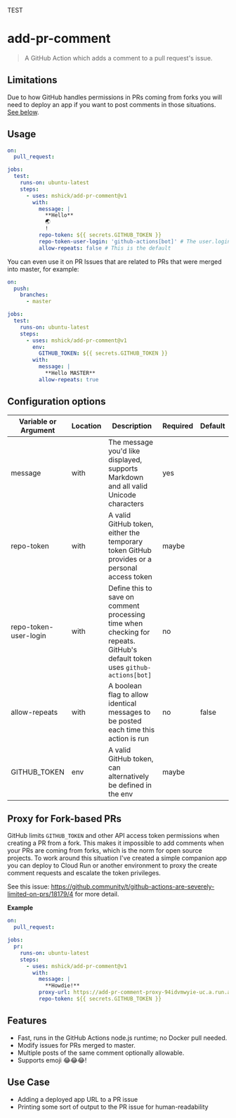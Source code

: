 TEST

# add-pr-comment

> A GitHub Action which adds a comment to a pull request's issue.

## Limitations

Due to how GitHub handles permissions in PRs coming from forks you will need to deploy an app if you want to post comments in those situations. [See below](#proxy-for-fork-based-prs).

## Usage

```yaml
on:
  pull_request:

jobs:
  test:
    runs-on: ubuntu-latest
    steps:
      - uses: mshick/add-pr-comment@v1
        with:
          message: |
            **Hello**
            🌏
            !
          repo-token: ${{ secrets.GITHUB_TOKEN }}
          repo-token-user-login: 'github-actions[bot]' # The user.login for temporary GitHub tokens
          allow-repeats: false # This is the default
```

You can even use it on PR Issues that are related to PRs that were merged into master, for example:

```yaml
on:
  push:
    branches:
      - master

jobs:
  test:
    runs-on: ubuntu-latest
    steps:
      - uses: mshick/add-pr-comment@v1
        env:
          GITHUB_TOKEN: ${{ secrets.GITHUB_TOKEN }}
        with:
          message: |
            **Hello MASTER**
          allow-repeats: true
```

## Configuration options

| Variable or Argument  | Location | Description                                                                                                                 | Required | Default |
| --------------------- | -------- | --------------------------------------------------------------------------------------------------------------------------- | -------- | ------- |
| message               | with     | The message you'd like displayed, supports Markdown and all valid Unicode characters                                        | yes      |         |
| repo-token            | with     | A valid GitHub token, either the temporary token GitHub provides or a personal access token                                 | maybe    |         |
| repo-token-user-login | with     | Define this to save on comment processing time when checking for repeats. GitHub's default token uses `github-actions[bot]` | no       |         |
| allow-repeats         | with     | A boolean flag to allow identical messages to be posted each time this action is run                                        | no       | false   |
| GITHUB_TOKEN          | env      | A valid GitHub token, can alternatively be defined in the env                                                               | maybe    |         |

## Proxy for Fork-based PRs

GitHub limits `GITHUB_TOKEN` and other API access token permissions when creating a PR from a fork. This makes it impossible to add comments when your PRs are coming from forks, which is the norm for open source projects. To work around this situation I've created a simple companion app you can deploy to Cloud Run or another environment to proxy the create comment requests and escalate the token privileges.

See this issue: https://github.community/t/github-actions-are-severely-limited-on-prs/18179/4 for more detail.

**Example**

```yaml
on:
  pull_request:

jobs:
  pr:
    runs-on: ubuntu-latest
    steps:
      - uses: mshick/add-pr-comment@v1
        with:
          message: |
            **Howdie!**
          proxy-url: https://add-pr-comment-proxy-94idvmwyie-uc.a.run.app
          repo-token: ${{ secrets.GITHUB_TOKEN }}
```

## Features

- Fast, runs in the GitHub Actions node.js runtime; no Docker pull needed.
- Modify issues for PRs merged to master.
- Multiple posts of the same comment optionally allowable.
- Supports emoji 😂😂😂!

## Use Case

- Adding a deployed app URL to a PR issue
- Printing some sort of output to the PR issue for human-readability
